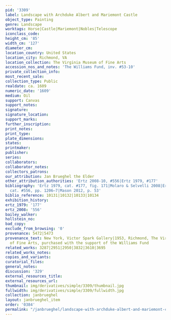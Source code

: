 ```yaml
---
pid: '3309'
label: Landscape with Archduke Albert and Mariemont Castle
object_type: Painting
genre: Landscape
worktags: Horse|Castle|Mariemont|Nobles|Telescope
iconclass_code:
height_cm: '85'
width_cm: '127'
diameter_cm:
location_country: United States
location_city: Richmond, VA
location_collection: The Virginia Museum of Fine Arts
accession_nos_and_notes: 'The Williams Fund, inv. #53-10'
private_collection_info:
most_recent_sale:
collection_type: Public
realdate: ca. 1609
numeric_date: '1609'
medium: Oil
support: Canvas
support_notes:
signature:
signature_location:
support_marks:
further_inscription:
print_notes:
print_type:
plate_dimensions:
states:
printmaker:
publisher:
series:
collaborators:
collaborator_notes:
collectors_patrons:
our_attribution: Jan Brueghel the Elder
other_attribution_authorities: 'Ertz 2008-10, #556|Ertz 1979, #177'
bibliography: 'Ertz 1979, cat. #177, fig. 171|Molaro & Selvelli 2008|Ertz 2008-10,
  cat. #556, pp. 1206–7|Mason 2012, p. 53'
biblio_reference: 10131|10132|10133|10134
exhibition_history:
ertz_1979: '177'
ertz_2008: '556'
bailey_walker:
hollstein_no:
bad_copy:
exclude_from_browsing: '0'
provenance: 5472|5473
provenance_text: New York, Victor Spark Gallery|1953, Richmond, The Virginia Museum
  of Fine Arts, purchased with the support of the Williams Fund
related_works: 3287|2951|2950|3832|3610|3695
related_works_notes:
copies_and_variants:
curatorial_files:
general_notes:
discussion: '329'
external_resources_title:
external_resources_url:
thumbnail: img/derivatives/simple/3309/thumbnail.jpg
fullwidth: img/derivatives/simple/3309/fullwidth.jpg
collection: janbrueghel
layout: janbrueghel_item
order: '0384'
permalink: "/janbrueghel/landscape-with-archduke-albert-and-mariemont-castle"
---
```

